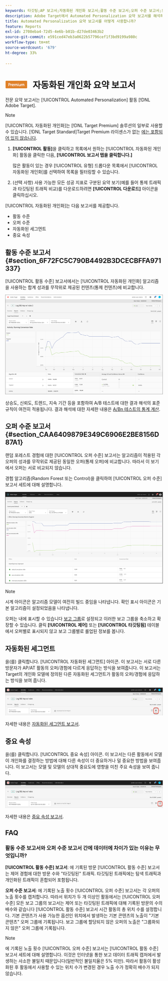 ```yaml
---
keywords: 타깃팅;AP 보고서;자동화된 개인화 보고서;활동 수준 보고서;오퍼 수준 보고서;오퍼 세부 사항 보고서;faq
description: Adobe Target에서 Automated Personalization 요약 보고서를 해석하는 방법을 알아봅니다. 이 보고서에서 자동화된 세그먼트 및 중요 속성 보고서로 전환할 수 있습니다.
title: Automated Personalization 요약 보고서를 어떻게 사용합니까?
feature: Reports
exl-id: 2708eba4-72d5-4e6b-b01b-d27de03463b2
source-git-commit: e591ced47eb3a0622b57796cef1f3bd9199a980c
workflow-type: tm+mt
source-wordcount: '679'
ht-degree: 33%

---
```


# ![PREMIUM](/help/main/assets/premium.png) 자동화된 개인화 요약 보고서

전문 요약 보고서는 [!UICONTROL Automated Personalization] 활동 [!DNL Adobe Target].

>[!NOTE]
>
>[!UICONTROL 자동화된 개인화]는 [!DNL Target Premium] 솔루션의 일부로 사용할 수 있습니다. [!DNL Target Standard]Target Premium 라이센스가 없는 [에는 포함되어 있지 않습니다](/help/main/c-intro/intro.md#premium).

1. **[!UICONTROL 활동]**&#x200B;을 클릭하고 목록에서 원하는 [!UICONTROL 자동화된 개인화] 활동을 클릭한 다음, **[!UICONTROL 보고서 탭을 클릭합니다.]**

   많은 활동이 있는 경우 [!UICONTROL 유형] 드롭다운 목록에서 [!UICONTROL 자동화된 개인화]를 선택하여 목록을 필터링할 수 있습니다.

1. (선택 사항) 사용 가능한 모든 성공 지표로 구분된 요약 보기(예를 들어 통제 트래픽과 타깃팅된 트래픽 비교)를 다운로드하려면 **[!UICONTROL 다운로드]** 아이콘을 클릭하십시오.

[!UICONTROL 자동화된 개인화]는 다음 보고서를 제공합니다.

* 활동 수준
* 오퍼 수준
* 자동화된 세그먼트
* 중요 속성

## 활동 수준 보고서 {#section_6F72FC5C790B4492B3DCECBFFA971337}

[!UICONTROL 활동 수준] 보고서에서는 [!UICONTROL 자동화된 개인화] 알고리즘을 사용하는 합계 성과를 무작위로 제공된 컨텐츠(통제 컨텐츠)에 비교합니다.

![활동 수준 보고서](/help/main/c-reports/assets/box_plot_ap.png)

상승도, 신뢰도, 트렌드, 지속 기간 등을 포함하여 A/B 테스트에 대한 결과 해석의 표준 규칙이 여전히 적용됩니다. 결과 해석에 대한 자세한 내용은 [A/Bn 테스트의 통계 계산](/help/main/c-reports/statistical-methodology/statistical-calculations.md).

## 오퍼 수준 보고서 {#section_CAA6409879E349C6906E2BE8156D87A1}

랜덤 포레스트 경험에 대한 [!UICONTROL 오퍼 수준] 보고서는 알고리즘이 적용된 각 오퍼의 성과를 무작위로 제공된 동일한 오퍼(통제 오퍼)에 비교합니다. 따라서 이 보기에서 오퍼는 서로 비교되지 않습니다.

경험 알고리즘(Random Forest 또는 Control)을 클릭하여 [!UICONTROL 오퍼 수준] 보고서 세트에 대해 설명합니다.

![Adobe Target의 오퍼 수준 보고서](/help/main/c-reports/assets/ap_OfferLevelRpt.png)

>[!NOTE]
>
>시계 아이콘은 알고리즘 모델이 여전히 빌드 중임을 나타냅니다. 확인 표시 아이콘은 기본 알고리즘이 설정되었음을 나타냅니다.

오퍼는 내에 표시할 수 있습니다 [보고 그룹](/help/main/c-reports/personalization-reports/offer-reporting-groups-in-automated-personalization.md)로 설정되고 이러한 보고 그룹을 축소하고 확장할 수 있습니다. 클릭 **[!UICONTROL 제어]** 또는 **[!UICONTROL 타깃팅됨]** 테이블에서 오퍼별로 표시되지 않고 보고 그룹별로 롤업된 정보를 봅니다.

## 자동화된 세그먼트

을(를) 클릭합니다. [!UICONTROL 자동화된 세그먼트] 아이콘. 이 보고서는 서로 다른 방문자가 AP/AT 활동의 오퍼/경험에 다르게 응답하는 방식을 보여줍니다. 이 보고서는 Target의 개인화 모델에 정의된 다른 자동화된 세그먼트가 활동의 오퍼/경험에 응답하는 방식을 보여 줍니다.

![자동화된 세그먼트 아이콘](/help/main/c-reports/assets/icon-automated-sements-ap.png)

자세한 내용은 [자동화된 세그먼트 보고서](/help/main/c-reports/c-personalization-insights-reports/automated-segments-report.md).

## 중요 속성

을(를) 클릭합니다. [!UICONTROL 중요 속성] 아이콘. 이 보고서는 다른 활동에서 모델이 개인화를 결정하는 방법에 대해 다른 속성이 더 중요하거나 덜 중요한 방법을 보여줍니다. 이 보고서는 모델 및 모델의 상대적 중요도에 영향을 미친 주요 속성을 보여 줍니다.

![중요 속성 아이콘](/help/main/c-reports/assets/icon-important-attributes-ap.png)

자세한 내용은 [중요 속성 보고서](/help/main/c-reports/c-personalization-insights-reports/important-attributes-report.md).

## FAQ

### 활동 수준 보고서와 오퍼 수준 보고서 간에 데이터에 차이가 있는 이유는 무엇입니까?

**[!UICONTROL 활동 수준] 보고서**: 에 기록된 방문 [!UICONTROL 활동 수준] 보고서는 제어 경험에 대한 방문 수와 &quot;타깃팅된&quot; 트래픽. 타깃팅된 트래픽에는 탐색 트래픽과 개인화된 트래픽이 혼합되어 포함됩니다.

**오퍼 수준 보고서**: 에 기록된 노출 횟수 [!UICONTROL 오퍼 수준] 보고서는 각 오퍼의 노출 횟수를 캡처합니다. 따라서 위치가 두 개 이상인 활동에서는 [!UICONTROL 오퍼 수준] 모든 보고 그룹의 보고서는 제어 또는 타깃팅된 트래픽에 대해 기록된 방문의 수의 배수와 같습니다 [!UICONTROL 활동 수준] 보고서 시간 활동의 총 위치 수를 설정합니다. 기본 콘텐츠가 사용 가능한 옵션인 위치에서 발생하는 기본 콘텐츠의 노출이 &quot;기본 콘텐츠&quot; 오퍼 그룹에 기록됩니다. 보고 그룹에 할당되지 않은 오퍼의 노출은 &quot;그룹화되지 않은&quot; 오퍼 그룹에 기록됩니다.

>[!NOTE]
>
>에 기록된 노출 횟수 [!UICONTROL 오퍼 수준] 보고서는 [!UICONTROL 활동 수준] 보고서 세트에 대해 설명합니다. 이것은 인터넷을 통한 보고 데이터 트래픽 캡처에서 발생하는 사소한 불일치 때문입니다(일반적인 불일치율은 5% 미만). 따라서 활동이 활성화된 후 활동에서 사용할 수 있는 위치 수가 변경된 경우 노출 수가 정확히 배수가 되지 않습니다.
